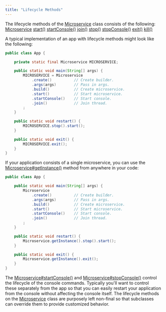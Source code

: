 ```yaml
---
title: "Lifecycle Methods"
---
```


The lifecycle methods of the [Microservice]({{API_DOCS}}/org/apache/juneau/microservice/Microservice.html) class consists of the following:
<tree>
<node-0><java-class>[Microservice]({{API_DOCS}}/org/apache/juneau/microservice/Microservice.html)</java-class></node-0>
<node-1><java-method>[start()]({{API_DOCS}}/org/apache/juneau/microservice/Microservice.html#start())</java-method></node-1>
<node-1><java-method>[startConsole()]({{API_DOCS}}/org/apache/juneau/microservice/Microservice.html#startConsole())</java-method></node-1>
<node-1><java-method>[join()]({{API_DOCS}}/org/apache/juneau/microservice/Microservice.html#join())</java-method></node-1>
<node-1><java-method>[stop()]({{API_DOCS}}/org/apache/juneau/microservice/Microservice.html#stop())</java-method></node-1>
<node-1><java-method>[stopConsole()]({{API_DOCS}}/org/apache/juneau/microservice/Microservice.html#stopConsole())</java-method></node-1>
<node-1><java-method>[exit()]({{API_DOCS}}/org/apache/juneau/microservice/Microservice.html#exit())</java-method></node-1>
<node-1><java-method>[kill()]({{API_DOCS}}/org/apache/juneau/microservice/Microservice.html#kill())</java-method></node-1>
</tree>

A typical implementation of an app with lifecycle methods might look like the following:

```java
public class App {

    private static final Microservice MICROSERVICE;

    public static void main(String[] args) {
        MICROSERVICE = Microservice
            .create()          // Create builder.
            .args(args)        // Pass in args.
            .build()           // Create microservice.
            .start()           // Start microservice.
            .startConsole()    // Start console.
            .join()            // Join thread.
        ;
    }

    public static void restart() {
        MICROSERVICE.stop().start();
    }

    public static void exit() {
        MICROSERVICE.exit();
    }
}
```


If your application consists of a single microservice, you can use the [Microservice#getInstance()]({{API_DOCS}}/org/apache/juneau/microservice/Microservice.html#getInstance()) method from anywhere in your code:

```java
public class App {

    public static void main(String[] args) {
        Microservice
            .create()          // Create builder.
            .args(args)        // Pass in args.
            .build()           // Create microservice.
            .start()           // Start microservice.
            .startConsole()    // Start console.
            .join()            // Join thread.
        ;
    }

    public static void restart() {
        Microservice.getInstance().stop().start();
    }

    public static void exit() {
        Microservice.getInstance().exit();
    }
}
```


The [Microservice#startConsole()]({{API_DOCS}}/org/apache/juneau/microservice/Microservice.html#startConsole()) and [Microservice#stopConsole()]({{API_DOCS}}/org/apache/juneau/microservice/Microservice.html#stopConsole()) control the lifecycle of the console commands.
Typically you'll want to control these separately from the app so that you can easily restart your application from the console without affecting the console itself.
The lifecycle methods on the [Microservice]({{API_DOCS}}/org/apache/juneau/microservice/Microservice.html) class are purposely left non-final so that subclasses can override them to provide customized behavior.
